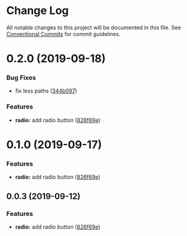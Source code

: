# Change Log

All notable changes to this project will be documented in this file.
See [Conventional Commits](https://conventionalcommits.org) for commit guidelines.

# 0.2.0 (2019-09-18)


### Bug Fixes

* fix less paths ([344b097](https://github.com/synerise/ds/commit/344b097))


### Features

* **radio:** add radio button ([826f69e](https://github.com/synerise/ds/commit/826f69e))





# 0.1.0 (2019-09-17)


### Features

* **radio:** add radio button ([826f69e](https://github.com/synerise/ds/commit/826f69e))





## 0.0.3 (2019-09-12)


### Features

* **radio:** add radio button ([826f69e](https://github.com/synerise/ds/commit/826f69e))
